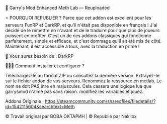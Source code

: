 📰 Garry's Mod Enhanced Meth Lab — Reuploaded

⭐ POURQUOI REPUBLIER ? Parce que cet addon est excellent pour les serveurs FunRP et DarkRP, et qu'il n'était pas disponible en français ! J'ai décidé de le remettre en n'avant et de le traduire pour que plus de joueurs puissent en profiter. C'est un de ces addons classiques qui fonctionne parfaitement, simple et efficace, et c'est dommage qu'il ait été mis de côté. Maintenant, il est accessible à tous, avec la traduction en prime !

📃 Vous aurez besoin de : DarkRP

👨🏻‍💻 Comment installer et configurer ?

Téléchargez-le au format ZIP ou consultez la dernière version. Extrayez-le sur le fichier addon de vos serveurs. Renommez la ressource en metlab. Le nom ne doit PAS être en majuscules. Cela cassera une logique lua que garrysmod n'aime pas sans raison. modifiez les variables et jouez.

Addons Originale : https://steamcommunity.com/sharedfiles/filedetails/?id=1542115604&searchtext=Meth

©️ Travail original par ВОВА ОКТАРИН | ©️ Republié par Nakilox
